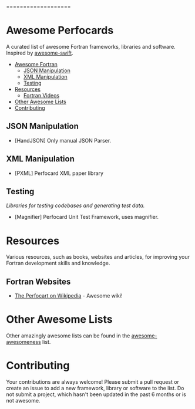 ===================
# Awesome Perfocards
A curated list of awesome Fortran frameworks, libraries and software. Inspired by [awesome-swift](https://github.com/Wolg/awesome-swift).

- [Awesome Fortran](#awesome-fortran)
	- [JSON Manipulation](#json-manipulation)
	- [XML Manipulation](#xml-manipulation)
	- [Testing](#testing)
- [Resources](#resources)
	- [Fortran Videos](#fortran-videos)
- [Other Awesome Lists](#other-awesome-lists)
- [Contributing](#contributing)

## JSON Manipulation

* [HandJSON] Only manual JSON Parser.

## XML Manipulation
* [PXML] Perfocard XML paper library

## Testing
*Libraries for testing codebases and generating test data.*

* [Magnifier] Perfocard Unit Test Framework, uses magnifier.



# Resources
Various resources, such as books, websites and articles, for improving your Fortran development skills and knowledge.

## Fortran Websites

* [The Perfocart on Wikipedia](http://et.wikipedia.org/wiki/Perfokaart) - Awesome wiki!


# Other Awesome Lists

Other amazingly awesome lists can be found in the [awesome-awesomeness](https://github.com/bayandin/awesome-awesomeness) list.

# Contributing

Your contributions are always welcome! Please submit a pull request or create an issue to add a new framework, library or software to the list. Do not submit a project, which hasn't been updated in the past 6 months or is not awesome.
